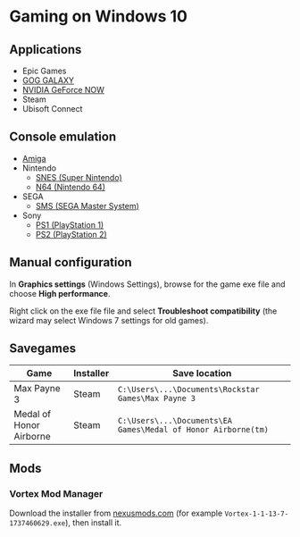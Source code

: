 # Gaming on Windows 10

## Applications

* Epic Games
* [GOG GALAXY](https://www.gogalaxy.com/)
* [NVIDIA GeForce NOW](https://www.nvidia.com/en-us/geforce-now/download/)
* Steam
* Ubisoft Connect

## Console emulation

* [Amiga](emulation/amiga.md)
* Nintendo
  * [SNES (Super Nintendo)](emulation/snes.md)
  * [N64 (Nintendo 64)](emulation/n64.md)
* SEGA
  * [SMS (SEGA Master System)](emulation/sms.md)
* Sony
  * [PS1 (PlayStation 1)](emulation/ps1.md)
  * [PS2 (PlayStation 2)](emulation/ps2.md)

## Manual configuration

In **Graphics settings** (Windows Settings), browse for the game exe file and choose **High performance**.

Right click on the exe file file and select **Troubleshoot compatibility** (the wizard may select Windows 7 settings for old games).

## Savegames

Game                    | Installer | Save location
------------------------|-----------|--------------------------------------------------------------
Max Payne 3             | Steam     | `C:\Users\...\Documents\Rockstar Games\Max Payne 3`
Medal of Honor Airborne | Steam     | `C:\Users\...\Documents\EA Games\Medal of Honor Airborne(tm)`

## Mods

### Vortex Mod Manager

Download the installer from [nexusmods.com](https://www.nexusmods.com/about/vortex) (for example `Vortex-1-1-13-7-1737460629.exe`), then install it.
